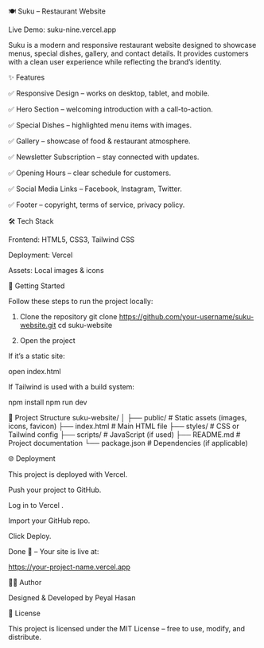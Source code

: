 🍽️ Suku – Restaurant Website

Live Demo: suku-nine.vercel.app

Suku is a modern and responsive restaurant website designed to showcase menus, special dishes, gallery, and contact details. It provides customers with a clean user experience while reflecting the brand’s identity.

✨ Features

✅ Responsive Design – works on desktop, tablet, and mobile.

✅ Hero Section – welcoming introduction with a call-to-action.

✅ Special Dishes – highlighted menu items with images.

✅ Gallery – showcase of food & restaurant atmosphere.

✅ Newsletter Subscription – stay connected with updates.

✅ Opening Hours – clear schedule for customers.

✅ Social Media Links – Facebook, Instagram, Twitter.

✅ Footer – copyright, terms of service, privacy policy.

🛠️ Tech Stack

Frontend: HTML5, CSS3, Tailwind CSS

Deployment: Vercel

Assets: Local images & icons

🚀 Getting Started

Follow these steps to run the project locally:

1. Clone the repository
git clone https://github.com/your-username/suku-website.git
cd suku-website

2. Open the project

If it’s a static site:

open index.html


If Tailwind is used with a build system:

npm install
npm run dev

📂 Project Structure
suku-website/
│
├── public/             # Static assets (images, icons, favicon)
├── index.html          # Main HTML file
├── styles/             # CSS or Tailwind config
├── scripts/            # JavaScript (if used)
├── README.md           # Project documentation
└── package.json        # Dependencies (if applicable)

🌐 Deployment

This project is deployed with Vercel.

Push your project to GitHub.

Log in to Vercel
.

Import your GitHub repo.

Click Deploy.

Done 🎉 – Your site is live at:

https://your-project-name.vercel.app

👨‍💻 Author

Designed & Developed by Peyal Hasan

📜 License

This project is licensed under the MIT License – free to use, modify, and distribute.
 
